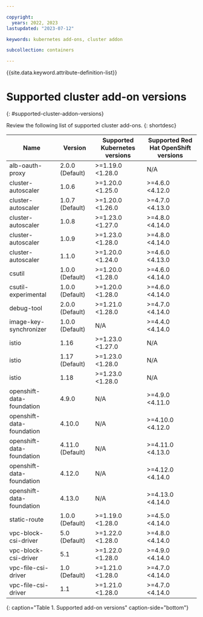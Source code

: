 ```yaml
---

copyright: 
  years: 2022, 2023
lastupdated: "2023-07-12"

keywords: kubernetes add-ons, cluster addon

subcollection: containers

---
```


{{site.data.keyword.attribute-definition-list}}

# Supported cluster add-on versions
{: #supported-cluster-addon-versions}

Review the following list of supported cluster add-ons.
{: shortdesc}

| Name | Version | Supported Kubernetes versions | Supported Red Hat OpenShift versions |
| --- | --- | --- | --- |
| alb-oauth-proxy | 2.0.0 (Default) | >=1.19.0 <1.28.0 |  N/A  |
| cluster-autoscaler | 1.0.6  | >=1.20.0 <1.25.0 | >=4.6.0 <4.12.0 |
| cluster-autoscaler | 1.0.7 (Default) | >=1.20.0 <1.26.0 | >=4.7.0 <4.13.0 |
| cluster-autoscaler | 1.0.8  | >=1.23.0 <1.27.0 | >=4.8.0 <4.14.0 |
| cluster-autoscaler | 1.0.9  | >=1.23.0 <1.28.0 | >=4.8.0 <4.14.0 |
| cluster-autoscaler | 1.1.0  | >=1.20.0 <1.24.0 | >=4.6.0 <4.13.0 |
| csutil | 1.0.0 (Default) | >=1.20.0 <1.28.0 | >=4.6.0 <4.14.0 |
| csutil-experimental | 1.0.0 (Default) | >=1.20.0 <1.28.0 | >=4.6.0 <4.14.0 |
| debug-tool | 2.0.0 (Default) | >=1.21.0 <1.28.0 | >=4.7.0 <4.14.0 |
| image-key-synchronizer | 1.0.0 (Default) |  N/A  | >=4.4.0 <4.14.0 |
| istio | 1.16  | >=1.23.0 <1.27.0 |  N/A  |
| istio | 1.17 (Default) | >=1.23.0 <1.28.0 |  N/A  |
| istio | 1.18  | >=1.23.0 <1.28.0 |  N/A  |
| openshift-data-foundation | 4.9.0  |  N/A  | >=4.9.0 <4.11.0 |
| openshift-data-foundation | 4.10.0  |  N/A  | >=4.10.0 <4.12.0 |
| openshift-data-foundation | 4.11.0 (Default) |  N/A  | >=4.11.0 <4.13.0 |
| openshift-data-foundation | 4.12.0  |  N/A  | >=4.12.0 <4.14.0 |
| openshift-data-foundation | 4.13.0  |  N/A  | >=4.13.0 <4.14.0 |
| static-route | 1.0.0 (Default) | >=1.19.0 <1.28.0 | >=4.5.0 <4.14.0 |
| vpc-block-csi-driver | 5.0 (Default) | >=1.22.0 <1.28.0 | >=4.8.0 <4.14.0 |
| vpc-block-csi-driver | 5.1  | >=1.22.0 <1.28.0 | >=4.9.0 <4.14.0 |
| vpc-file-csi-driver | 1.0 (Default) | >=1.21.0 <1.28.0 | >=4.7.0 <4.14.0 |
| vpc-file-csi-driver | 1.1  | >=1.21.0 <1.28.0 | >=4.7.0 <4.14.0 |
{: caption="Table 1. Supported add-on versions" caption-side="bottom"}



